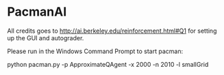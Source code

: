 # PacmanAI


All credits goes to http://ai.berkeley.edu/reinforcement.html#Q1 for setting up the GUI and autograder.


Please run in the Windows Command Prompt to start pacman:

python pacman.py -p ApproximateQAgent -x 2000 -n 2010 -l smallGrid 
